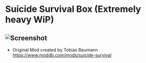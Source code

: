 # Suicide Survival Box (Extremely heavy WiP)

![Screenshot](https://media.discordapp.net/attachments/713808879238119558/903623853819981894/unknown.png)
-
- Original Mod created by Tobias Baumann https://www.moddb.com/mods/suicide-survival
